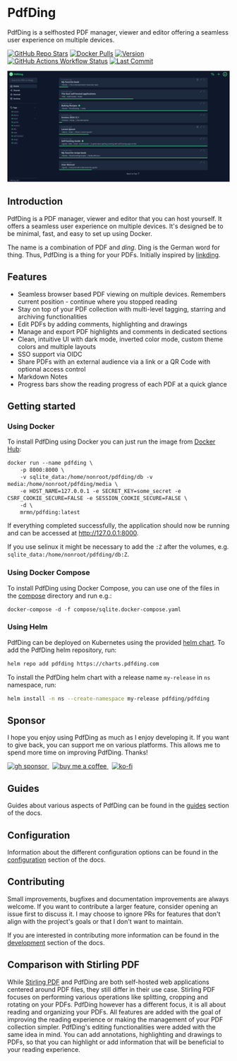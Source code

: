 <div align="center" width="100%">
    <img src="./pdfding/static/images/logo_with_circle.svg" width="100" alt="" />
</div>

# PdfDing

PdfDing is a selfhosted PDF manager, viewer and editor offering a seamless user experience on multiple devices.

[![GitHub Repo Stars](https://img.shields.io/github/stars/mrmn2/PdfDing?style=flat&logo=github)](https://github.com/mrmn2/PdfDing)
[![Docker Pulls](https://img.shields.io/docker/pulls/mrmn/pdfding?style=flat&logo=docker&logoColor=white)](https://hub.docker.com/r/mrmn/pdfding)
[![Version](https://img.shields.io/github/v/release/mrmn2/PdfDing?style=flat&label=version)](https://github.com/mrmn2/PdfDing/releases)
[![GitHub Actions Workflow Status](https://img.shields.io/github/actions/workflow/status/mrmn2/PdfDing/tests.yaml?style=flat&logo=github&label=ci)](https://github.com/mrmn2/PdfDing/actions)
[![Last Commit](https://img.shields.io/github/last-commit/mrmn2/PdfDing?style=flat&logo=github)](https://github.com/mrmn2/PdfDing/commits/master/)

![](https://github.com/mrmn2/PdfDing-Screenshots/blob/master/screenshots/pdf_overview_dark_green.png)

## Introduction

PdfDing is a PDF manager, viewer and editor that you can host yourself. It offers a seamless user experience on multiple
devices. It's designed be to be minimal, fast, and easy to set up using Docker.

The name is a combination of PDF and *ding*. Ding is the German word for thing. Thus, PdfDing is a thing for
your PDFs. Initially inspired by [linkding](https://github.com/sissbruecker/linkding).

## Features

* Seamless browser based PDF viewing on multiple devices. Remembers current position - continue where you stopped reading
* Stay on top of your PDF collection with multi-level tagging, starring and archiving functionalities
* Edit PDFs by adding comments, highlighting and drawings
* Manage and export PDF highlights and comments in dedicated sections
* Clean, intuitive UI with dark mode, inverted color mode, custom theme colors and multiple layouts
* SSO support via OIDC
* Share PDFs with an external audience via a link or a QR Code with optional access control
* Markdown Notes
* Progress bars show the reading progress of each PDF at a quick glance

## Getting started

### Using Docker

To install PdfDing using Docker you can just run the image from [Docker Hub](https://hub.docker.com/r/mrmn/pdfding):

```
docker run --name pdfding \
    -p 8000:8000 \
    -v sqlite_data:/home/nonroot/pdfding/db -v media:/home/nonroot/pdfding/media \
    -e HOST_NAME=127.0.0.1 -e SECRET_KEY=some_secret -e CSRF_COOKIE_SECURE=FALSE -e SESSION_COOKIE_SECURE=FALSE \
    -d \
    mrmn/pdfding:latest
```

If everything completed successfully, the application should now be running
and can be accessed at <http://127.0.0.1:8000>.

If you use selinux it might be necessary to add the `:Z` after the volumes, e.g.
`sqlite_data:/home/nonroot/pdfding/db:Z`.

### Using Docker Compose

To install PdfDing using Docker Compose, you can use one of the files in the
[compose](https://github.com/mrmn2/PdfDing/tree/master/compose) directory and run e.g.:

```
docker-compose -d -f compose/sqlite.docker-compose.yaml
```

### Using Helm

PdfDing can be deployed on Kubernetes using the provided [helm chart](https://github.com/mrmn2/PdfDing-chartrepo/tree/main/charts/pdfding).
To add the PdfDing helm repository, run:

```bash
helm repo add pdfding https://charts.pdfding.com
```

To install the PdfDing helm chart with a release name `my-release` in `ns` namespace, run:

```bash
helm install -n ns --create-namespace my-release pdfding/pdfding
```

## Sponsor

I hope you enjoy using PdfDing as much as I enjoy developing it. If you want to give back,
you can support me on various platforms. This allows me to spend more time on improving PdfDing. Thanks!

<a href="https://github.com/sponsors/mrmn2" target="_blank">
  <img alt="gh sponsor" src="https://img.shields.io/badge/Sponsor-%23475569?style=flat&logo=github" height=30/>
</a>&nbsp;
<a href="https://www.buymeacoffee.com/mrmn2" target="_blank">
  <img alt="buy me a coffee" src="https://cdn.buymeacoffee.com/buttons/v2/default-yellow.png" height=30/>
</a>&nbsp;
<a href="https://ko-fi.com/mrmn2" target="_blank">
  <img alt="ko-fi" src="https://storage.ko-fi.com/cdn/kofi5.png?v=6" height=30/>
</a>

## Guides

Guides about various aspects of PdfDing can be found in the
[guides](https://github.com/mrmn2/PdfDing/blob/master/docs/guides.md) section of the docs.

## Configuration

Information about the different configuration options can be found in the
[configuration](https://github.com/mrmn2/PdfDing/blob/master/docs/configuration.md) section of the docs.

## Contributing

Small improvements, bugfixes and documentation improvements are always welcome.
If you want to contribute a larger feature, consider opening an issue first to
discuss it. I may choose to ignore PRs for features that don't align with the
project's goals or that I don't want to maintain.

If you are interested in contributing more information can be found in the
[development](https://github.com/mrmn2/PdfDing/blob/master/docs/development.md) section of the docs.

## Comparison with Stirling PDF

While [Stirling PDF](https://github.com/Stirling-Tools/Stirling-PDF) and PdfDing are both self-hosted web
applications centered around PDF files, they still differ in their use case. Stirling PDF focuses on
performing various operations like splitting, cropping and rotating on your PDFs. PdfDing however has a
different focus, it is all about reading and organizing your PDFs. All features are added with the goal of
improving the reading experience or making the management of your PDF collection simpler. PdfDing's editing
functionalities were added with the same idea in mind. You can add annotations, highlighting and drawings to
PDFs, so that you can highlight or add information that will be beneficial to your reading experience.
